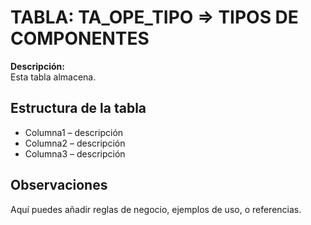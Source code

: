 # TABLA: TA_OPE_TIPO => TIPOS DE COMPONENTES

**Descripción:**  
Esta tabla almacena.

## Estructura de la tabla
- Columna1 – descripción
- Columna2 – descripción
- Columna3 – descripción

## Observaciones
Aquí puedes añadir reglas de negocio, ejemplos de uso, o referencias.
